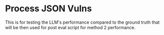 # Process JSON Vulns 
This is for testing the LLM's performance compared to the ground truth that will be then used for post eval script for method 2 performance.